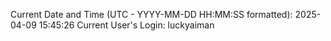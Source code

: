 Current Date and Time (UTC - YYYY-MM-DD HH:MM:SS formatted): 2025-04-09 15:45:26
Current User's Login: luckyaiman

